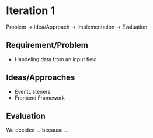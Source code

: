 # Iteration 1

Problem -> Idea/Approach -> Implementation -> Evaluation

## Requirement/Problem

- Handeling data from an input field

## Ideas/Approaches

- EventListeners
- Frontend Framework

## Evaluation

We decided ... because ...